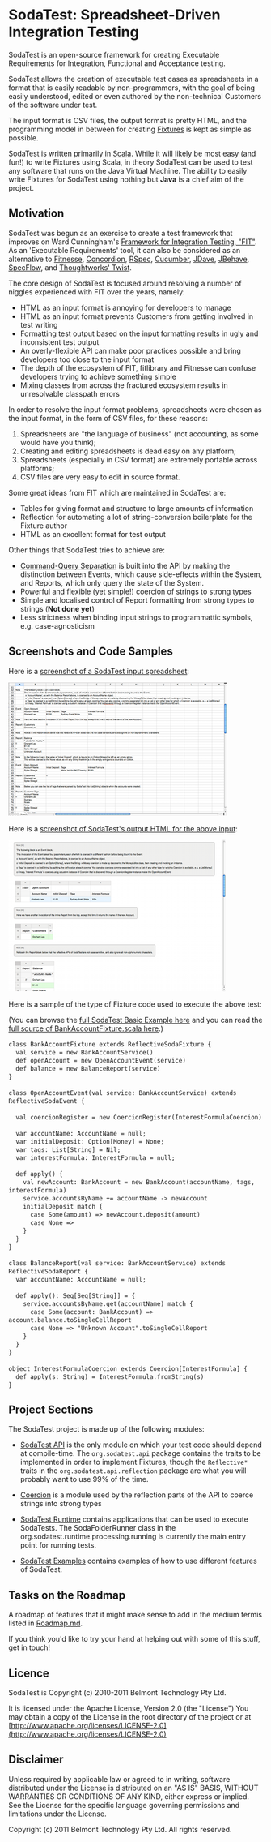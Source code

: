 SodaTest: Spreadsheet-Driven Integration Testing
================================================

SodaTest is an open-source framework for creating Executable Requirements for Integration, Functional and Acceptance testing.

SodaTest allows the creation of executable test cases as spreadsheets in a format that is easily
readable by non-programmers, with the goal of being easily understood, edited or even authored by the
non-technical Customers of the software under test.

The input format is CSV files, the output format is pretty HTML, and the programming model in between for
creating [Fixtures](http://en.wikipedia.org/wiki/Test_fixture#Software) is kept as simple as possible.

SodaTest is written primarily in [Scala](http://www.scala-lang.org/).
While it will likely be most easy (and fun!) to write Fixtures using Scala, in theory SodaTest can
be used to test any software that runs on the Java Virtual Machine.
The ability to easily write Fixtures for SodaTest using nothing but **Java** is a chief aim of the project.


Motivation
----------

SodaTest was begun as an exercise to create a test framework that improves on Ward Cunningham's
[Framework for Integration Testing, "FIT"](http://fit.c2.com/).
As an 'Executable Requirements' tool, it can also be considered as an alternative to
[Fitnesse](http://fitnesse.org/),
[Concordion](http://www.concordion.org/),
[RSpec](http://rspec.info/),
[Cucumber](http://cukes.info/),
[JDave](http://jdave.org/),
[JBehave](http://jbehave.org/),
[SpecFlow](http://www.specflow.org/),
and [Thoughtworks' Twist](http://www.thoughtworks-studios.com/agile-test-automation).

The core design of SodaTest is focused around resolving a number of niggles experienced with FIT over
the years, namely:

* HTML as an input format is annoying for developers to manage
* HTML as an input format prevents Customers from getting involved in test writing
* Formatting test output based on the input formatting results in ugly and inconsistent test output
* An overly-flexible API can make poor practices possible and bring developers too close to the input format
* The depth of the ecosystem of FIT, fitlibrary and Fitnesse can confuse developers trying to achieve something simple
* Mixing classes from across the fractured ecosystem results in unresolvable classpath errors

In order to resolve the input format problems, spreadsheets were chosen as the input format,
in the form of CSV files, for these reasons:

1. Spreadsheets are "the language of business" (not accounting, as some would have you think);
2. Creating and editing spreadsheets is dead easy on any platform;
3. Spreadsheets (especially in CSV format) are extremely portable across platforms;
4. CSV files are very easy to edit in source format.

Some great ideas from FIT which are maintained in SodaTest are:

* Tables for giving format and structure to large amounts of information
* Reflection for automating a lot of string-conversion boilerplate for the Fixture author
* HTML as an excellent format for test output

Other things that SodaTest tries to achieve are:

* [Command-Query Separation](http://en.wikipedia.org/wiki/Command-query_separation) is built into the
  API by making the distinction between Events, which cause side-effects within the System, and Reports,
  which only query the state of the System.
* Powerful and flexible (yet simple!) coercion of strings to strong types
* Simple and localised control of Report formatting from strong types to strings (**Not done yet**)
* Less strictness when binding input strings to programmattic symbols, e.g. case-agnosticism


Screenshots and Code Samples
----------------------------

Here is a [screenshot of a SodaTest input spreadsheet](https://github.com/GrahamLea/SodaTest/raw/master/images/Basic%20Example%20Source%20Screenshot.png "Screenshot of SodaTest input spreadsheet"):

[![Screenshot of a SodaTest input spreadsheet](https://github.com/GrahamLea/SodaTest/raw/master/images/Basic%20Example%20Source%20Screenshot%20Thumbnail.png)](https://github.com/GrahamLea/SodaTest/raw/master/images/Basic%20Example%20Source%20Screenshot.png)

Here is a [screenshot of SodaTest's output HTML for the above input](https://github.com/GrahamLea/SodaTest/raw/master/images/Basic%20Example%20Output%20Screenshot.png "Screenshot of SodaTest's output HTML"):

[![Screenshot of SodaTest's output HTML](https://github.com/GrahamLea/SodaTest/raw/master/images/Basic%20Example%20Output%20Screenshot%20Thumbnail.png)](https://github.com/GrahamLea/SodaTest/raw/master/images/Basic%20Example%20Output%20Screenshot.png)

Here is a sample of the type of Fixture code used to execute the above test:

(You can browse the [full SodaTest Basic Example here](https://github.com/GrahamLea/SodaTest/tree/master/sodatest-examples/basic)
and you can read the [full source of BankAccountFixture.scala here](https://github.com/GrahamLea/SodaTest/blob/master/sodatest-examples/basic/src/main/scala/org/sodatest/examples/basic/fixtures/BankAccountFixture.scala).)

    class BankAccountFixture extends ReflectiveSodaFixture {
      val service = new BankAccountService()
      def openAccount = new OpenAccountEvent(service)
      def balance = new BalanceReport(service)
    }

    class OpenAccountEvent(val service: BankAccountService) extends ReflectiveSodaEvent {

      val coercionRegister = new CoercionRegister(InterestFormulaCoercion)

      var accountName: AccountName = null;
      var initialDeposit: Option[Money] = None;
      var tags: List[String] = Nil;
      var interestFormula: InterestFormula = null;

      def apply() {
        val newAccount: BankAccount = new BankAccount(accountName, tags, interestFormula)
        service.accountsByName += accountName -> newAccount
        initialDeposit match {
          case Some(amount) => newAccount.deposit(amount)
          case None =>
        }
      }
    }

    class BalanceReport(val service: BankAccountService) extends ReflectiveSodaReport {
      var accountName: AccountName = null;

      def apply(): Seq[Seq[String]] = {
        service.accountsByName.get(accountName) match {
          case Some(account: BankAccount) => account.balance.toSingleCellReport
          case None => "Unknown Account".toSingleCellReport
        }
      }
    }

    object InterestFormulaCoercion extends Coercion[InterestFormula] {
      def apply(s: String) = InterestFormula.fromString(s)
    }


Project Sections
----------------

The SodaTest project is made up of the following modules:

* [SodaTest API](https://github.com/GrahamLea/SodaTest/tree/master/sodatest-examples)
  is the only module on which your test code should depend at compile-time.
  The `org.sodatest.api` package contains the traits to be implemented in order to implement Fixtures,
  though the `Reflective*` traits in the `org.sodatest.api.reflection` package are what you will
  probably want to use 99% of the time.

* [Coercion](https://github.com/GrahamLea/SodaTest/tree/master/coercion)
  is a module used by the reflection parts of the API to coerce strings into strong types

* [SodaTest Runtime](https://github.com/GrahamLea/SodaTest/tree/master/sodatest-runtime)
  contains applications that can be used to execute SodaTests.
  The SodaFolderRunner class in the org.sodatest.runtime.processing.running is currently the main
  entry point for running tests.

* [SodaTest Examples](https://github.com/GrahamLea/SodaTest/tree/master/sodatest-examples)
  contains examples of how to use different features of SodaTest.


Tasks on the Roadmap
--------------------

A roadmap of features that it might make sense to add in the medium termis listed
in [Roadmap.md](https://github.com/GrahamLea/SodaTest/blob/master/Roadmap.md).

If you think you'd like to try your hand at helping out with some of this stuff, get in touch!


Licence
-------

SodaTest is Copyright (c) 2010-2011 Belmont Technology Pty Ltd.

It is licensed under the Apache License, Version 2.0 (the "License")
You may obtain a copy of the License in the root directory of the project or at [http://www.apache.org/licenses/LICENSE-2.0](http://www.apache.org/licenses/LICENSE-2.0)


Disclaimer
----------

Unless required by applicable law or agreed to in writing, software
distributed under the License is distributed on an "AS IS" BASIS,
WITHOUT WARRANTIES OR CONDITIONS OF ANY KIND, either express or implied.
See the License for the specific language governing permissions and
limitations under the License.


Copyright (c) 2011 Belmont Technology Pty Ltd. All rights reserved.
